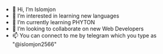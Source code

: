 - 👋 Hi, I’m Islomjon
- 👀 I’m interested in learning new languages
- 🌱 I’m currently learning PHYTON
- 💞️ I’m looking to collaborate on new Web Developers
- 📫 You can connect to me by telegram which you type as "@islomjon2566"
